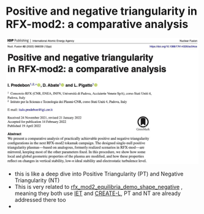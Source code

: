 # Positive and negative triangularity in RFX-mod2: a comparative analysis

![](imgs/positive_negative_triangularity_rfx_mod2.png)

- this is like a deep dive into Positive Triangularity (PT) and Negative Triangularity (NT)
- This is very related to [rfx_mod2_equilibria_demo_shape_negative](rfx_mod2_equilibria_demo_shape_negative.md) , meaning they both use [IET](../phd/IET.md) and [CREATE-L](../phd/CREATE-L.md), PT and NT are already addressed there too
- 